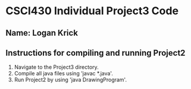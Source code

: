 # CSCI430 Individual Project3 Code
## Name: Logan Krick

## Instructions for compiling and running Project2
1. Navigate to the Project3 directory.
2. Compile all java files using 'javac *.java'.
3. Run Project2 by using 'java DrawingProgram'.